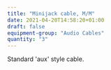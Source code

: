 ```yaml
---
title: "Minijack cable, M/M"
date: 2021-04-20T14:58:20+01:00
draft: false
equipment-group: "Audio Cables"
quantity: "3"
---
```


Standard 'aux' style cable.

